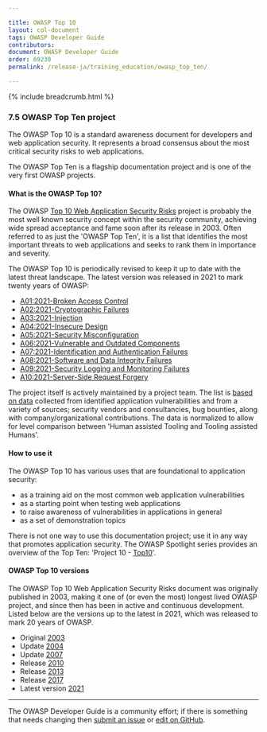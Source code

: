 ```yaml
---

title: OWASP Top 10
layout: col-document
tags: OWASP Developer Guide
contributors:
document: OWASP Developer Guide
order: 69230
permalink: /release-ja/training_education/owasp_top_ten/

---
```


{% include breadcrumb.html %}

### 7.5 OWASP Top Ten project

The OWASP Top 10 is a standard awareness document for developers and web application security.
It represents a broad consensus about the most critical security risks to web applications.

The OWASP Top Ten is a flagship documentation project and is one of the very first OWASP projects.

#### What is the OWASP Top 10?

The OWASP [Top 10 Web Application Security Risks][top10project] project is probably the most well known security concept
within the security community, achieving wide spread acceptance and fame soon after its release in 2003.
Often referred to as just the 'OWASP Top Ten', it is a list that identifies the most important threats
to web applications and seeks to rank them in importance and severity.

The OWASP Top 10 is periodically revised to keep it up to date with the latest threat landscape.
The latest version was released in 2021 to mark twenty years of OWASP:

* [A01:2021-Broken Access Control][a01]
* [A02:2021-Cryptographic Failures][a02]
* [A03:2021-Injection][a03]
* [A04:2021-Insecure Design][a04]
* [A05:2021-Security Misconfiguration][a05]
* [A06:2021-Vulnerable and Outdated Components][a06]
* [A07:2021-Identification and Authentication Failures][a07]
* [A08:2021-Software and Data Integrity Failures][a08]
* [A09:2021-Security Logging and Monitoring Failures][a09]
* [A10:2021-Server-Side Request Forgery][a10]

The project itself is actively maintained by a project team.
The list is [based on data][top10data] collected from identified application vulnerabilities and from a variety of sources;
security vendors and consultancies, bug bounties, along with company/organizational contributions.
The data is normalized to allow for level comparison between 'Human assisted Tooling and Tooling assisted Humans'.

#### How to use it

The OWASP Top 10 has various uses that are foundational to application security:

* as a training aid on the most common web application vulnerabilities
* as a starting point when testing web applications
* to raise awareness of vulnerabilities in applications in general
* as a set of demonstration topics

There is not one way to use this documentation project; use it in any way that promotes application security.
The OWASP Spotlight series provides an overview of the Top Ten: 'Project 10 - [Top10][spotlight10]'.

#### OWASP Top 10 versions

The OWASP Top 10 Web Application Security Risks document was originally published in 2003,
making it one of (or even the most) longest lived OWASP project,
and since then has been in active and continuous development.
Listed below are the versions up to the latest in 2021, which was released to mark 20 years of OWASP.

* Original [2003](https://github.com/OWASP/Top10/blob/master/archives/OWASPWebApplicationSecurityTopTen-Version1.pdf)
* Update [2004](https://github.com/OWASP/Top10/blob/master/archives/OWASP_Top_Ten_2004.pdf)
* Update [2007](https://owasp.org/www-pdf-archive//OWASP_Top_10_2007.pdf)
* Release [2010](https://github.com/OWASP/OWASP-Top-10/tree/master/2010)
* Release [2013](https://github.com/OWASP/Top10/tree/master/2013)
* Release [2017](https://github.com/OWASP/Top10/tree/master/2017)
* Latest version [2021](https://github.com/OWASP/Top10/tree/master/2021)

----

The OWASP Developer Guide is a community effort; if there is something that needs changing
then [submit an issue][issue0905] or [edit on GitHub][edit0905].

[a01]: https://owasp.org/Top10/A01_2021-Broken_Access_Control/
[a02]: https://owasp.org/Top10/A02_2021-Cryptographic_Failures/
[a03]: https://owasp.org/Top10/A03_2021-Injection/
[a04]: https://owasp.org/Top10/A04_2021-Insecure_Design/
[a05]: https://owasp.org/Top10/A05_2021-Security_Misconfiguration/
[a06]: https://owasp.org/Top10/A06_2021-Vulnerable_and_Outdated_Components/
[a07]: https://owasp.org/Top10/A07_2021-Identification_and_Authentication_Failures/
[a08]: https://owasp.org/Top10/A08_2021-Software_and_Data_Integrity_Failures/
[a09]: https://owasp.org/Top10/A09_2021-Security_Logging_and_Monitoring_Failures/
[a10]: https://owasp.org/Top10/A10_2021-Server-Side_Request_Forgery_%28SSRF%29/
[edit0905]: https://github.com/OWASP/www-project-developer-guide/blob/main/draft/09-training-education/05-top-ten.md
[issue0905]: https://github.com/OWASP/www-project-developer-guide/issues/new?labels=content&template=request.md&title=Update:%2009-training-education/05-top-ten
[spotlight10]: https://youtu.be/RMkoIrpz8ug
[top10project]: https://owasp.org/www-project-top-ten/
[top10data]: https://owasp.org/www-project-top-ten/#div-data_2020
